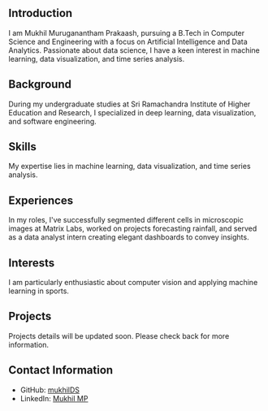 ## Introduction
I am Mukhil Muruganantham Prakaash, pursuing a B.Tech in Computer Science and Engineering with a focus on Artificial Intelligence and Data Analytics. Passionate about data science, I have a keen interest in machine learning, data visualization, and time series analysis.

## Background
During my undergraduate studies at Sri Ramachandra Institute of Higher Education and Research, I specialized in deep learning, data visualization, and software engineering.

## Skills
My expertise lies in machine learning, data visualization, and time series analysis.

## Experiences
In my roles, I've successfully segmented different cells in microscopic images at Matrix Labs, worked on projects forecasting rainfall, and served as a data analyst intern creating elegant dashboards to convey insights.

## Interests
I am particularly enthusiastic about computer vision and applying machine learning in sports.

## Projects
Projects details will be updated soon. Please check back for more information.

## Contact Information
- GitHub: [mukhilDS](https://github.com/mukhilDS)
- LinkedIn: [Mukhil MP](https://www.linkedin.com/in/mukhil-mp/)

